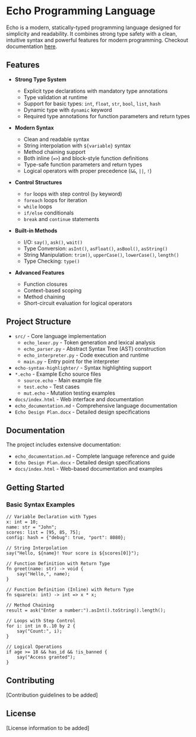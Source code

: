#  Echo Programming Language

Echo is a modern, statically-typed programming language designed for simplicity and readability. It combines strong type safety with a clean, intuitive syntax and powerful features for modern programming.
Checkout documentation [here](https://deekshith-poojary98.github.io/echo/).

## Features

- **Strong Type System**
  - Explicit type declarations with mandatory type annotations
  - Type validation at runtime
  - Support for basic types: `int`, `float`, `str`, `bool`, `list`, `hash`
  - Dynamic type with `dynamic` keyword
  - Required type annotations for function parameters and return types

- **Modern Syntax**
  - Clean and readable syntax
  - String interpolation with `${variable}` syntax
  - Method chaining support
  - Both inline (`=>`) and block-style function definitions
  - Type-safe function parameters and return types
  - Logical operators with proper precedence (`&&`, `||`, `!`)

- **Control Structures**
  - `for` loops with step control (`by` keyword)
  - `foreach` loops for iteration
  - `while` loops
  - `if/else` conditionals
  - `break` and `continue` statements

- **Built-in Methods**
  - I/O: `say()`, `ask()`, `wait()`
  - Type Conversion: `asInt()`, `asFloat()`, `asBool()`, `asString()`
  - String Manipulation: `trim()`, `upperCase()`, `lowerCase()`, `length()`
  - Type Checking: `type()`

- **Advanced Features**
  - Function closures
  - Context-based scoping
  - Method chaining
  - Short-circuit evaluation for logical operators

## Project Structure

- `src/` - Core language implementation
  - `echo_lexer.py` - Token generation and lexical analysis
  - `echo_parser.py` - Abstract Syntax Tree (AST) construction
  - `echo_interpreter.py` - Code execution and runtime
  - `main.py` - Entry point for the interpreter
- `echo-syntax-highlighter/` - Syntax highlighting support
- `*.echo` - Example Echo source files
  - `source.echo` - Main example file
  - `test.echo` - Test cases
  - `mut.echo` - Mutation testing examples
- `docs/index.html` - Web interface and documentation
- `echo_documentation.md` - Comprehensive language documentation
- `Echo Design Plan.docx` - Detailed design specifications

## Documentation

The project includes extensive documentation:

- `echo_documentation.md` - Complete language reference and guide
- `Echo Design Plan.docx` - Detailed design specifications
- `docs/index.html` - Web-based documentation and examples

## Getting Started

### Basic Syntax Examples

```echo
// Variable Declaration with Types
x: int = 10;
name: str = "John";
scores: list = [95, 85, 75];
config: hash = {"debug": true, "port": 8080};

// String Interpolation
say("Hello, ${name}! Your score is ${scores[0]}");

// Function Definition with Return Type
fn greet(name: str) -> void {
    say("Hello,", name);
}

// Function Definition (Inline) with Return Type
fn square(x: int) -> int => x * x;

// Method Chaining
result = ask("Enter a number:").asInt().toString().length();

// Loops with Step Control
for i: int in 0..10 by 2 {
    say("Count:", i);
}

// Logical Operations
if age >= 18 && has_id && !is_banned {
    say("Access granted");
}
```

## Contributing

[Contribution guidelines to be added]

## License

[License information to be added]
